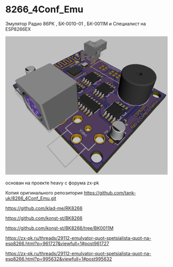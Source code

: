 # 8266_4Conf_Emu

Эмулятор Радио 86РК , БК-0010-01 , БК-0011М и Специалист на ESP8266EX


![image](https://github.com/r4wabr/8266_4Conf_Emu/blob/main/board.PNG)



основан на проекте heavy с форума zx-pk

Копия оригинального репозитория https://github.com/tank-uk/8266_4Conf_Emu.git

https://github.com/klad-me/RK8266

https://github.com/konst-st/BK8266

https://github.com/konst-st/BK8266/tree/BK0011M


https://zx-pk.ru/threads/29112-emulyator-quot-spetsialista-quot-na-esp8266.html?p=961727&viewfull=1#post961727

https://zx-pk.ru/threads/29112-emulyator-quot-spetsialista-quot-na-esp8266.html?p=995632&viewfull=1#post995632

